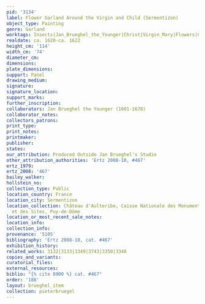 ```yaml
---
pid: '3134'
label: Flower Garland Around the Virgin and Child (Sermentizon)
object_type: Painting
genre: Garland
worktags: Insects|Jan_Brueghel_the_Younger|Christ|Virgin_Mary|Flowers|Garland
realdate: ca. 1620-ca. 1622
height_cm: '114'
width_cm: '74'
diameter_cm:
dimensions:
plate_dimensions:
support: Panel
drawing_medium:
signature:
signature_location:
support_marks:
further_inscription:
collaborators: Jan Brueghel the Younger (1601-1678)
collaborator_notes:
collectors_patrons:
print_type:
print_notes:
printmaker:
publisher:
states:
our_attribution: Produced Outside Jan Brueghel's Studio
other_attribution_authorities: 'Ertz 2008-10, #467'
ertz_1979:
ertz_2008: '467'
bailey_walker:
hollstein_no:
collection_type: Public
location_country: France
location_city: Sermentizon
location_collection: Château d'Aulteribe, Caisse Nationale des Monuments Historiques
  et des Sites, Puy-de-Dôme
location_or_most_recent_sale_notes:
location_info:
collection_info:
provenance: '5105'
bibliography: 'Ertz 2008-10, cat. #467'
exhibition_history:
related_works: 3132|3133|3349|3743|3350|3348
copies_and_variants:
curatorial_files:
external_resources:
biblio: "{% cite 8900 %} cat. #467"
order: '188'
layout: brueghel_item
collection: pieterbruegel
---
```

